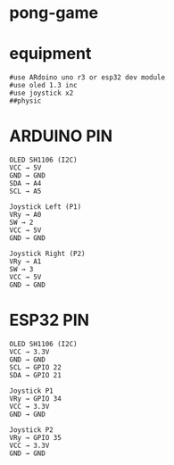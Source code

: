 # pong-game

# equipment
```
#use ARdoino uno r3 or esp32 dev module
#use oled 1.3 inc
#use joystick x2
##physic
```
# ARDUINO PIN
```
OLED SH1106 (I2C)
VCC → 5V
GND → GND
SDA → A4
SCL → A5

Joystick Left (P1)
VRy → A0
SW → 2
VCC → 5V
GND → GND

Joystick Right (P2)
VRy → A1
SW → 3
VCC → 5V
GND → GND
```

# ESP32 PIN
```
OLED SH1106 (I2C)
VCC → 3.3V
GND → GND
SCL → GPIO 22
SDA → GPIO 21

Joystick P1 
VRy → GPIO 34
VCC → 3.3V
GND → GND

Joystick P2 
VRy → GPIO 35
VCC → 3.3V
GND → GND
```
